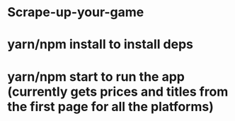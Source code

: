 # Scrape-up-your-game

# yarn/npm install to install deps
# yarn/npm start to run the app (currently gets prices and titles from the first page for all the platforms)
